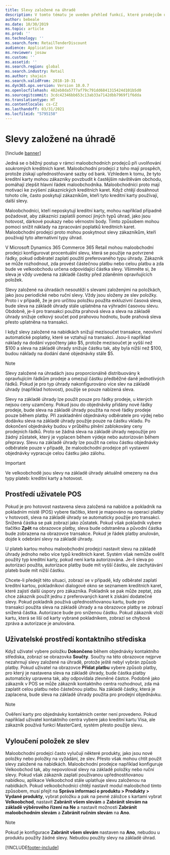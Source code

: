 ```yaml
---
title: Slevy založené na úhradě
description: V tomto tématu je uveden přehled funkcí, které prodejcům umožňují konfigurovat specifické typy úhrad.
author: bebeale
ms.date: 10/30/2019
ms.topic: article
ms.prod: ''
ms.technology: ''
ms.search.form: RetailTenderDiscount
audience: Application User
ms.reviewer: josaw
ms.custom: ''
ms.assetid: ''
ms.search.region: global
ms.search.industry: Retail
ms.author: shajain
ms.search.validFrom: 2018-10-31
ms.dyn365.ops.version: Version 10.0.7
ms.openlocfilehash: 482eb8da5777af79c791dd6841315424d101b5d0
ms.sourcegitcommit: 3cdc42346bb653c13ab33a7142dbb7969f1f6dda
ms.translationtype: HT
ms.contentlocale: cs-CZ
ms.lasthandoff: 03/31/2021
ms.locfileid: "5795158"
---
```

# <a name="tender-based-discounts"></a>Slevy založené na úhradě

[!include [banner](includes/banner.md)]


Jedná se o běžný postup v rámci maloobchodních prodejců při uvolňování soukromých kreditních karet. Maloobchodní prodejci z toho mají prospěch, protože získají upřednostňované sazby od bank. Vzhledem k tomu, že tyto kreditní karty mohou zákazníky povzbudit k častějším návštěvám obchodu, pomáhají zlepšit hlavní řádek maloobchodníka. Maloobchodníci proto mají motivaci ke zvýšení zákaznických kreditních karet. Když chtějí dosáhnout tohoto cíle, často poskytují zákazníkům, kteří tyto kreditní karty používají, další slevy.

Maloobchodníci, kteří neposkytují kreditní karty, mohou například případně požadovat, aby zákazníci zaplatili pomocí jiných typů úhrad, jako jsou hotovost, dárkové poukazy nebo věrnostní body. Tímto způsobem mohou pomoci snížit náklady na zpracování poplatků kreditních karet. Maloobchodní prodejci proto mohou poskytnout slevy zákazníkům, kteří používají tyto alternativní typy úhrad.

V Microsoft Dynamics 365 Commerce 365 Retail mohou maloobchodní prodejci konfigurovat procentuální slevu, která se použije na potvrzené řádky, pokud odběratel zaplatí použití preferovaného typu úhrady. Zákazník se může rozhodnout, zda provést částečnou platbu nebo celou platbu a zda bude ve velkoobchodu určena odpovídající částka slevy. Všimněte si, že sleva je vždy uvedena na základě částky před zdaněním opravňujících položek.

Slevy založené na úhradách nesoutěží s slevami založenými na položkách, jako jsou periodické nebo ruční slevy. Vždy jsou složeny ze slev položky. Proto i v případě, že je pro určitou položku použita exkluzivní časová sleva, bude sleva na základě úhrady stále uplatněna na výhradní časovou slevu. Obdobně, je-li pro transakci použita prahová sleva a sleva na základě úhrady snižuje celkový součet pod prahovou hodnotu, bude prahová sleva přesto uplatněna na transakci.

I když slevy založené na nabídkách snižují mezisoučet transakce, neovlivní automatické poplatky, které se vztahují na transakci. Jsou-li například náklady na dodání vypočteny jako $5, protože mezisoučet je vyšší než $100 a sleva na základě úhrady snižuje částku tak, aby byla nižší než $100, budou náklady na dodání dané objednávky stále $5.


> [!NOTE]
> Slevy založené na úhradách jsou proporcionálně distribuovány k opravňujícím řádkům prodeje a omezují částku předběžné daně jednotlivých řádků. Pokud je pro typ úhrady nakonfigurováno více slev na základě úhrady (například hotovost), použije se pouze nabízená sleva.

Slevy na základě úhrady lze použít pouze pro řádky prodeje, u kterých nejsou ceny uzamčeny. Pokud jsou do objednávky přidány nové řádky prodeje, bude sleva na základě úhrady použita na nové řádky prodeje pouze během platby. Při zaskladnění objednávky odběratele pro výdej nebo dodávku sleva na základě úhrady použije pouze na částku vkladu. Po dokončení objednávky budou v průběhu plnění zablokovány ceny prodejních řádků. Proto se žádná sleva na základě úhrady nepoužije pro žádný zůstatek, který je vyplacen během výdeje nebo autorizován během přepravy. Slevu na základě úhrady lze použít na celou částku objednávky odběratele pouze v případě, že maloobchodní prodejce při vystavení objednávky vypracuje celou částku jako zálohu.

> [!IMPORTANT]
> Ve velkoobchodě jsou slevy na základě úhrady aktuálně omezeny na dva typy plateb: kreditní karty a hotovost.

## <a name="pos-user-experience"></a>Prostředí uživatele POS

Pokud je pro hotovost nastavena sleva založená na nabídce a pokladník na pokladním místě (POS) vybere tlačítko, které je mapováno na operaci platby v hotovosti, sleva na základě úhrady se automaticky použije pro transakci. Snížená částka se pak zobrazí jako zůstatek. Pokud však pokladník vybere tlačítko **Zpět** na obrazovce platby, sleva bude odstraněna a původní částka bude zobrazena na obrazovce transakce. Pokud je řádek platby anulován, dojde k odebrání slevy na základě úhrady.

U plateb kartou mohou maloobchodní prodejci nastavit slevu na základě úhrady jednoho nebo více typů kreditních karet. Systém však nemůže ověřit použitý typ kreditní karty, pokud není karta autorizována. Je-li sleva po autorizaci použita, autorizace platby bude mít vyšší částku, ale zachytávání plateb bude mít nižší částku.

Chcete-li předejít této situaci, zobrazí se v případě, kdy odběratel zaplatí kreditní kartou, pokladníkovi dialogové okno se seznamem kreditních karet, které zajistí další úspory pro zákazníka. Pokladník se pak může zeptat, zda chce zákazník použít jednu z preferovaných karet k získání dodatečné slevy. Pokud pokladník používá upřednostňovanou kartu, bude pro transakci použita sleva na základě úhrady a na obrazovce platby se zobrazí snížená částka. Autorizace bude pro sníženou částku. Pokud zákazník vloží kartu, která se liší od karty vybrané pokladníkem, zobrazí se chybová zpráva a autorizace je anulována.


## <a name="call-center-user-experience"></a>Uživatelské prostředí kontaktního střediska

Když uživatel vybere položku **Dokončeno** během objednávky kontaktního střediska, zobrazí se obrazovka **Součty**. Součty na této obrazovce nejprve nezahrnují slevy založené na úhradě, protože ještě nebyl vybrán způsob platby. Pokud uživatel na obrazovce **Přidat platbu** vybere způsob platby, pro který je nastavena sleva na základě úhrady, bude částka platby automaticky upravena tak, aby odpovídala zlevněné částce. Podobně jako zákazník v POS se může zákazník kontaktního centra rozhodnout, zda má zaplatit celou platbu nebo částečnou platbu. Na základě částky, která je zaplacena, bude sleva na základě úhrady použita pro prodejní objednávku.

> [!NOTE]
> Ověření karty pro objednávky kontaktních center není provedeno. Pokud například uživatel kontaktního centra vybere jako kreditní kartu Visa, ale zákazník používá funkci MasterCard, systém přesto použije slevu.

## <a name="exclude-items-from-discounts"></a>Vyloučení položek ze slev

Maloobchodní prodejci často vylučují některé produkty, jako jsou nové položky nebo položky na vyžádání, ze slev. Přesto však mohou chtít použít slevy založené na nabídkách. Maloobchodní prodejce například konfiguruje Velkoobchod tak, aby nepovoloval slevy na základě položky nebo ruční slevy. Pokud však zákazník zaplatí používanou upřednostňovanou nabídkou, aplikace Velkoobchod stále uplatňuje slevu založenou na nabídkách. Pokud velkoobchodníci chtějí nastavit modul maloobchod tímto způsobem, musí přejít na **Správa informací o produktu > Produkty > Vydané produkty**, vybrat položku a pak na pevné záložce s kartami vybrat **Velkoobchod**, nastavit **Zabránit všem slevám** a **Zabránit slevám na základě výběrového řízení na** **Ne** a nastavit možnosti **Zabránit maloobchodním slevám** a **Zabránit ručním slevám** na **Ano**.

> [!NOTE]
> Pokud je konfigurace **Zabránit všem slevám** nastaven na **Ano**, nebudou u produktu použity žádné slevy. Nebudou použity slevy na základě úhrad.


[!INCLUDE[footer-include](../includes/footer-banner.md)]